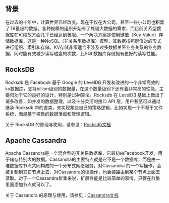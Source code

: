 ## 背景

在过去的十年中，计算世界已经改变。现在不仅在大公司，甚至一些小公司也积累了TB量级的数据。各种规模的组织开始有了处理大数据的需求，而目前关系型数据库在可缩放方面几乎已经达到极限。一个解决方案是使用键值（Key-Value）存储数据库，这是一种NoSQL（非关系型数据库）模型，其数据按照键值对的形式进行组织、索引和存储。KV存储非常适合不涉及过多数据关系业务关系的业务数据，同时能有效减少读写磁盘的次数，比SQL数据库存储拥有更好的读写性能。

## RocksDB

Rocksdb 是 Facebook 基于 Google 的 LevelDB 开发和改进的一个非常高效的kv数据库，支持billion级别的数据量，在这个数量级别下还有着非常高的性能，主要归功于它的良好的设计，特别是LSM算法。Rocksdb 在 LevelDB 基础上做出了诸多改善，如并发的数据整理，以及十分灵活的接口 API 层，用户甚至可以通过继承 Rocksdb 中的虚类，来实现某些自己的策略逻辑，比如实现一个不基于文件系统，而是基于裸盘的数据落盘和管理逻辑。

关于 RocksDB 的原理与使用，请参见：[Rocksdb文档](https://github.com/facebook/rocksdb/wiki)

## Apache Cassandra

Apache Cassandra是一个混合型的非关系数据库，它最初由Facebook开发，用于储存特别大的数据。Cassandra的主要特点就是它不是一个数据库，而是由一堆数据库节点共同构成的一个分布式网络服务，对Cassandra 的一个写操作，会被复制到其它节点上去，对Cassandra的读操作，也会被路由到某个节点上面去读取。对于一个Cassandra群集来说，扩展性能是比较简单的事情，只管在群集里面添加节点就可以了。

关于 Cassandra 的原理与使用，请参见：[Cassandra文档](http://cassandra.apache.org/doc/latest/)

